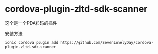 # cordova-plugin-zltd-sdk-scanner

这个是一个PDA扫码的插件

安装方法
```
ionic cordova plugin add https://github.com/SevenLonelyDay/cordova-plugin-zltd-sdk-scanner
```